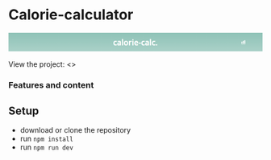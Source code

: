 # Calorie-calculator

![Project image](https://github.com/netitov/calorie-calculator/blob/master/src/assets/img/site-logo.png)

View the project: <>

### Features and content



## Setup

- download or clone the repository
- run ```npm install```
- run ```npm run dev```
